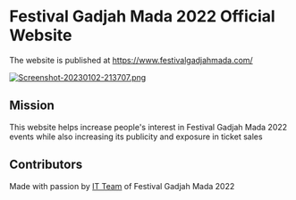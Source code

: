 # Festival Gadjah Mada 2022 Official Website
The website is published at https://www.festivalgadjahmada.com/

[![Screenshot-20230102-213707.png](https://i.postimg.cc/4y6YKwDD/Screenshot-20230102-213707.png)](https://postimg.cc/fSbzp7TC)

## Mission

This website helps increase people's interest in Festival Gadjah Mada 2022 events while also increasing its publicity and exposure in ticket sales

## Contributors

Made with passion by [IT Team](https://github.com/Bravonoid/fgm-22/graphs/contributors) of Festival Gadjah Mada 2022
